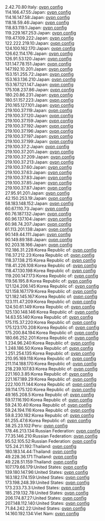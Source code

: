 2.42.70.80:Italy: [ovpn config](vpn/2_42_70_80.ovpn)  
114.166.47.55:Japan: [ovpn config](vpn/114_166_47_55.ovpn)  
114.16.147.58:Japan: [ovpn config](vpn/114_16_147_58.ovpn)  
118.18.59.46:Japan: [ovpn config](vpn/118_18_59_46.ovpn)  
118.83.119.1:Japan: [ovpn config](vpn/118_83_119_1.ovpn)  
119.229.167.253:Japan: [ovpn config](vpn/119_229_167_253.ovpn)  
119.47.109.222:Japan: [ovpn config](vpn/119_47_109_222.ovpn)  
122.222.219.10:Japan: [ovpn config](vpn/122_222_219_10.ovpn)  
124.100.162.170:Japan: [ovpn config](vpn/124_100_162_170.ovpn)  
126.62.114.176:Japan: [ovpn config](vpn/126_62_114_176.ovpn)  
126.91.53.120:Japan: [ovpn config](vpn/126_91_53_120.ovpn)  
131.147.78.151:Japan: [ovpn config](vpn/131_147_78_151.ovpn)  
147.192.10.201:Japan: [ovpn config](vpn/147_192_10_201.ovpn)  
153.151.255.72:Japan: [ovpn config](vpn/153_151_255_72.ovpn)  
153.163.136.210:Japan: [ovpn config](vpn/153_163_136_210.ovpn)  
153.167.121.147:Japan: [ovpn config](vpn/153_167_121_147.ovpn)  
175.108.237.86:Japan: [ovpn config](vpn/175_108_237_86.ovpn)  
180.20.86.231:Japan: [ovpn config](vpn/180_20_86_231.ovpn)  
180.51.157.223:Japan: [ovpn config](vpn/180_51_157_223.ovpn)  
210.165.127.101:Japan: [ovpn config](vpn/210_165_127_101.ovpn)  
219.100.37.119:Japan: [ovpn config](vpn/219_100_37_119.ovpn)  
219.100.37.120:Japan: [ovpn config](vpn/219_100_37_120.ovpn)  
219.100.37.159:Japan: [ovpn config](vpn/219_100_37_159.ovpn)  
219.100.37.192:Japan: [ovpn config](vpn/219_100_37_192.ovpn)  
219.100.37.196:Japan: [ovpn config](vpn/219_100_37_196.ovpn)  
219.100.37.197:Japan: [ovpn config](vpn/219_100_37_197.ovpn)  
219.100.37.199:Japan: [ovpn config](vpn/219_100_37_199.ovpn)  
219.100.37.2:Japan: [ovpn config](vpn/219_100_37_2.ovpn)  
219.100.37.201:Japan: [ovpn config](vpn/219_100_37_201.ovpn)  
219.100.37.209:Japan: [ovpn config](vpn/219_100_37_209.ovpn)  
219.100.37.213:Japan: [ovpn config](vpn/219_100_37_213.ovpn)  
219.100.37.60:Japan: [ovpn config](vpn/219_100_37_60.ovpn)  
219.100.37.63:Japan: [ovpn config](vpn/219_100_37_63.ovpn)  
219.100.37.83:Japan: [ovpn config](vpn/219_100_37_83.ovpn)  
219.100.37.85:Japan: [ovpn config](vpn/219_100_37_85.ovpn)  
219.100.37.87:Japan: [ovpn config](vpn/219_100_37_87.ovpn)  
27.95.91.201:Japan: [ovpn config](vpn/27_95_91_201.ovpn)  
42.150.253.19:Japan: [ovpn config](vpn/42_150_253_19.ovpn)  
58.183.148.152:Japan: [ovpn config](vpn/58_183_148_152.ovpn)  
60.67.110.73:Japan: [ovpn config](vpn/60_67_110_73.ovpn)  
60.76.187.132:Japan: [ovpn config](vpn/60_76_187_132.ovpn)  
60.96.137.104:Japan: [ovpn config](vpn/60_96_137_104.ovpn)  
60.98.74.207:Japan: [ovpn config](vpn/60_98_74_207.ovpn)  
61.113.201.138:Japan: [ovpn config](vpn/61_113_201_138.ovpn)  
90.149.44.111:Japan: [ovpn config](vpn/90_149_44_111.ovpn)  
90.149.89.188:Japan: [ovpn config](vpn/90_149_89_188.ovpn)  
92.203.18.166:Japan: [ovpn config](vpn/92_203_18_166.ovpn)  
112.186.31.228:Korea Republic of: [ovpn config](vpn/112_186_31_228.ovpn)  
116.37.212.23:Korea Republic of: [ovpn config](vpn/116_37_212_23.ovpn)  
118.37.138.215:Korea Republic of: [ovpn config](vpn/118_37_138_215.ovpn)  
118.41.226.108:Korea Republic of: [ovpn config](vpn/118_41_226_108.ovpn)  
118.47.130.198:Korea Republic of: [ovpn config](vpn/118_47_130_198.ovpn)  
119.200.147.173:Korea Republic of: [ovpn config](vpn/119_200_147_173.ovpn)  
119.56.195.8:Korea Republic of: [ovpn config](vpn/119_56_195_8.ovpn)  
121.124.206.145:Korea Republic of: [ovpn config](vpn/121_124_206_145.ovpn)  
121.158.167.179:Korea Republic of: [ovpn config](vpn/121_158_167_179.ovpn)  
121.182.145.167:Korea Republic of: [ovpn config](vpn/121_182_145_167.ovpn)  
123.111.47.209:Korea Republic of: [ovpn config](vpn/123_111_47_209.ovpn)  
124.50.61.149:Korea Republic of: [ovpn config](vpn/124_50_61_149.ovpn)  
125.130.148.146:Korea Republic of: [ovpn config](vpn/125_130_148_146.ovpn)  
14.63.55.140:Korea Republic of: [ovpn config](vpn/14_63_55_140.ovpn)  
175.115.37.220:Korea Republic of: [ovpn config](vpn/175_115_37_220.ovpn)  
175.123.170.208:Korea Republic of: [ovpn config](vpn/175_123_170_208.ovpn)  
175.200.84.194:Korea Republic of: [ovpn config](vpn/175_200_84_194.ovpn)  
180.66.252.201:Korea Republic of: [ovpn config](vpn/180_66_252_201.ovpn)  
1.234.96.240:Korea Republic of: [ovpn config](vpn/1_234_96_240.ovpn)  
1.248.186.50:Korea Republic of: [ovpn config](vpn/1_248_186_50.ovpn)  
1.251.254.135:Korea Republic of: [ovpn config](vpn/1_251_254_135.ovpn)  
210.95.169.118:Korea Republic of: [ovpn config](vpn/210_95_169_118.ovpn)  
211.114.188.170:Korea Republic of: [ovpn config](vpn/211_114_188_170.ovpn)  
218.239.107.83:Korea Republic of: [ovpn config](vpn/218_239_107_83.ovpn)  
221.160.3.85:Korea Republic of: [ovpn config](vpn/221_160_3_85.ovpn)  
221.167.189.29:Korea Republic of: [ovpn config](vpn/221_167_189_29.ovpn)  
222.100.11.144:Korea Republic of: [ovpn config](vpn/222_100_11_144.ovpn)  
39.114.175.120:Korea Republic of: [ovpn config](vpn/39_114_175_120.ovpn)  
49.165.208.5:Korea Republic of: [ovpn config](vpn/49_165_208_5.ovpn)  
59.17.116.190:Korea Republic of: [ovpn config](vpn/59_17_116_190.ovpn)  
59.24.10.40:Korea Republic of: [ovpn config](vpn/59_24_10_40.ovpn)  
59.24.194.116:Korea Republic of: [ovpn config](vpn/59_24_194_116.ovpn)  
59.8.230.182:Korea Republic of: [ovpn config](vpn/59_8_230_182.ovpn)  
61.255.47.6:Korea Republic of: [ovpn config](vpn/61_255_47_6.ovpn)  
38.25.23.102:Peru: [ovpn config](vpn/38_25_23_102.ovpn)  
178.46.213.134:Russian Federation: [ovpn config](vpn/178_46_213_134.ovpn)  
77.35.146.210:Russian Federation: [ovpn config](vpn/77_35_146_210.ovpn)  
95.52.105.52:Russian Federation: [ovpn config](vpn/95_52_105_52.ovpn)  
125.24.21.192:Thailand: [ovpn config](vpn/125_24_21_192.ovpn)  
180.183.14.44:Thailand: [ovpn config](vpn/180_183_14_44.ovpn)  
49.228.36.171:Thailand: [ovpn config](vpn/49_228_36_171.ovpn)  
49.228.51.159:Thailand: [ovpn config](vpn/49_228_51_159.ovpn)  
107.179.66.179:United States: [ovpn config](vpn/107_179_66_179.ovpn)  
139.180.147.96:United States: [ovpn config](vpn/139_180_147_96.ovpn)  
163.182.174.159:United States: [ovpn config](vpn/163_182_174_159.ovpn)  
173.198.248.39:United States: [ovpn config](vpn/173_198_248_39.ovpn)  
173.233.73.3:United States: [ovpn config](vpn/173_233_73_3.ovpn)  
185.219.132.78:United States: [ovpn config](vpn/185_219_132_78.ovpn)  
206.174.87.27:United States: [ovpn config](vpn/206_174_87_27.ovpn)  
207.148.112.140:United States: [ovpn config](vpn/207_148_112_140.ovpn)  
71.84.242.22:United States: [ovpn config](vpn/71_84_242_22.ovpn)  
14.160.192.134:Viet Nam: [ovpn config](vpn/14_160_192_134.ovpn)  
